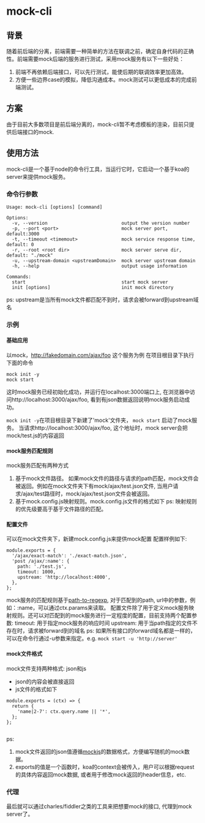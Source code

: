 mock-cli
========

## 背景
随着前后端的分离，前端需要一种简单的方法在联调之前，确定自身代码的正确性。前端需要mock后端的服务进行测试，采用mock服务有以下一些好处：
1. 前端不再依赖后端接口，可以先行测试，能使后期的联调效率更加高效。
2. 方便一些边界case的模拟，降低沟通成本。mock测试可以更低成本的完成前端测试。

## 方案
由于目前大多数项目是前后端分离的，mock-cli暂不考虑模板的渲染，目前只提供后端接口的mock.

## 使用方法
mock-cli是一个基于node的命令行工具，当运行它时，它启动一个基于koa的server来提供mock服务。
### 命令行参数
```
Usage: mock-cli [options] [command]

Options:
  -v, --version                           output the version number
  -p, --port <port>                       mock server port, default:3000
  -t, --timeout <timemout>                mock service response time, default: 0
  -r, --root <root dir>                   mock server serve dir, default: "./mock"
  -u, --upstream-domain <upstreamDomain>  mock server upstream domain
  -h, --help                              output usage information

Commands:
  start                                   start mock server
  init [options]                          init mock directory
```
ps: upstream是当所有mock文件都匹配不到时，请求会被forward到upstream域名

### 示例
#### 基础应用

以mock，http://fakedomain.com/ajax/foo 这个服务为例
在项目根目录下执行下面的命令
```
mock init -y
mock start
```

这时mock服务已经初始化成功，并运行在localhost:3000端口上, 在浏览器中访问http://localhost:3000/ajax/foo, 看到有json数据返回说明mock服务启动成功。

`mock init -y`在项目根目录下新建了'mock'文件夹，
`mock start` 启动了mock服务。 
当请求http://localhost:3000/ajax/foo, 这个地址时，mock server会把mock/test.js的内容返回

#### mock服务匹配规则
mock服务匹配有两种方式
1. 基于mock文件路径。
  如果mock文件的路径与请求的path匹配，mock文件会被返回。例如在mock文件夹下有mock/ajax/test.json文件, 当用户请求/ajax/test路径时，mock/ajax/test.json文件会被返回。
2. 基于mock.config.js映射规则。mock.config.js文件的格式如下
ps: 映射规则的优先级要高于基于文件路径的匹配。

#### 配置文件

可以在mock文件夹下，新建mock.config.js来提供mock配置
配置样例如下:
```
module.exports = {
  '/ajax/exact-match': './exact-match.json',
  'post /ajax/:name': {
    path: './test.js',
    timeout: 1000,
    upstream: 'http://localhost:4000',
  },
};
```
mock服务的匹配规则基于[path-to-regexp](https://github.com/component/path-to-regexp), 对于匹配到的path, url中的参数，例如：:name，可以通过ctx.params来读取。
配置文件除了用于定义mock服务映射规则。还可以对匹配到的mock服务进行一定程度的配置，目前支持两个配置参数:
timeout: 用于指定mock服务的响应时间
upstream: 用于当path指定的文件不存在时，请求被forward到的域名
ps:
 如果所有接口的forward域名都是一样的，可以在命令行通过-u参数来指定。e.g. `mock start -u 'http://server'`

#### mock文件格式
mock文件支持两种格式: json和js
  * json的内容会被直接返回
  * js文件的格式如下
  ```
module.exports = (ctx) => {
    return {
      'name|2-7': ctx.query.name || '*',
    };
};
    
  ```
ps:
1. mock文件返回的json值遵循[mockjs](https://github.com/nuysoft/Mock/wiki)的数据格式，方便编写随机的mock数据。
2. exports的值是一个函数时，koa的context会被传入，用户可以根据request的具体内容返回mock数据, 或者用于修改mock返回的header信息，etc.


### 代理
最后就可以通过charles/fiddler之类的工具来把想要mock的接口, 代理到mock server了。

